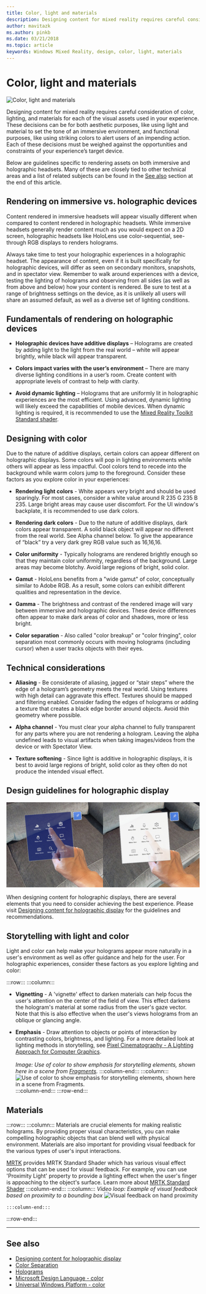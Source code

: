 ```yaml
---
title: Color, light and materials
description: Designing content for mixed reality requires careful consideration of color, lighting, and materials for each of the visual assets used in your experience.
author: mavitazk
ms.author: pinkb 
ms.date: 03/21/2018
ms.topic: article
keywords: Windows Mixed Reality, design, color, light, materials
---
```




# Color, light and materials
![Color, light and materials](images/RemoteRendering.jpg)

Designing content for mixed reality requires careful consideration of color, lighting, and materials for each of the visual assets used in your experience. These decisions can be for both aesthetic purposes, like using light and material to set the tone of an immersive environment, and functional purposes, like using striking colors to alert users of an impending action. Each of these decisions must be weighed against the opportunities and constraints of your experience’s target device.

Below are guidelines specific to rendering assets on both immersive and holographic headsets. Many of these are closely tied to other technical areas and a list of related subjects can be found in the [See also](color,-light-and-materials.md#see-also) section at the end of this article.

## Rendering on immersive vs. holographic devices

Content rendered in immersive headsets will appear visually different when compared to content rendered in holographic headsets. While immersive headsets generally render content much as you would expect on a 2D screen, holographic headsets like HoloLens use color-sequential, see-through RGB displays to renders holograms.

Always take time to test your holographic experiences in a holographic headset. The appearance of content, even if it is built specifically for holographic devices, will differ as seen on secondary monitors, snapshots, and in spectator view. Remember to walk around experiences with a device, testing the lighting of holograms and observing from all sides (as well as from above and below) how your content is rendered. Be sure to test at a range of brightness settings on the device, as it is unlikely all users will share an assumed default, as well as a diverse set of lighting conditions.

## Fundamentals of rendering on holographic devices
* **Holographic devices have additive displays** – Holograms are created by adding light to the light from the real world – white will appear brightly, while black will appear transparent.

* **Colors impact varies with the user’s environment** – There are many diverse lighting conditions in a user’s room. Create content with appropriate levels of contrast to help with clarity.

* **Avoid dynamic lighting** – Holograms that are uniformly lit in holographic experiences are the most efficient. Using advanced, dynamic lighting will likely exceed the capabilities of mobile devices. When dynamic lighting is required, it is recommended to use the [Mixed Reality Toolkit Standard shader](https://github.com/microsoft/MixedRealityToolkit-Unity/blob/mrtk_release/Documentation/README_MRTKStandardShader.md). 

## Designing with color

Due to the nature of additive displays, certain colors can appear different on holographic displays. Some colors will pop in lighting environments while others will appear as less impactful. Cool colors tend to recede into the background while warm colors jump to the foreground. Consider these factors as you explore color in your experiences:

* **Rendering light colors** - White appears very bright and should be used sparingly. For most cases, consider a white value around R 235 G 235 B 235. Large bright areas may cause user discomfort. For the UI window's backplate, it is recommended to use dark colors.

* **Rendering dark colors** - Due to the nature of additive displays, dark colors appear transparent. A solid black object will appear no different from the real world. See Alpha channel below. To give the appearance of “black” try a very dark grey RGB value such as 16,16,16.

* **Color uniformity** - Typically holograms are rendered brightly enough so that they maintain color uniformity, regardless of the background. Large areas may become blotchy. Avoid large regions of bright, solid color.

* **Gamut** - HoloLens benefits from a "wide gamut" of color, conceptually similar to Adobe RGB. As a result, some colors can exhibit different qualities and representation in the device.

* **Gamma** - The brightness and contrast of the rendered image will vary between immersive and holographic devices. These device differences often appear to make dark areas of color and shadows, more or less bright.

* **Color separation** - Also called "color breakup" or "color fringing", color separation most commonly occurs with moving holograms (including cursor) when a user tracks objects with their eyes.

## Technical considerations
* **Aliasing** - Be considerate of aliasing, jagged or “stair steps” where the edge of a hologram’s geometry meets the real world. Using textures with high detail can aggravate this effect. Textures should be mapped and filtering enabled. Consider fading the edges of holograms or adding a texture that creates a black edge border around objects. Avoid thin geometry where possible.

* **Alpha channel** - You must clear your alpha channel to fully transparent for any parts where you are not rendering a hologram. Leaving the alpha undefined leads to visual artifacts when taking images/videos from the device or with Spectator View.

* **Texture softening** - Since light is additive in holographic displays, it is best to avoid large regions of bright, solid color as they often do not produce the intended visual effect.

## Design guidelines for holographic display
![Color and hand occlusion](images/color_handocclusion.jpg)

When designing content for holographic displays, there are several elements that you need to consider achieving the best experience. Please visit [Designing content for holographic display](designing-content-for-holographic-display.md) for the guidelines and recommendations.

## Storytelling with light and color

Light and color can help make your holograms appear more naturally in a user's environment as well as offer guidance and help for the user. For holographic experiences, consider these factors as you explore lighting and color:

:::row:::
    :::column:::
* **Vignetting** - A 'vignette' effect to darken materials can help focus the user's attention on the center of the field of view. This effect darkens the hologram's material at some radius from the user's gaze vector. Note that this is also effective when the user's views holograms from an oblique or glancing angle.

* **Emphasis** - Draw attention to objects or points of interaction by contrasting colors, brightness, and lighting. For a more detailed look at lighting methods in storytelling, see [Pixel Cinematography - A Lighting Approach for Computer Graphics](http://media.siggraph.org/education/cgsource/Archive/ConfereceCourses/S96/course30.pdf).<br>
        <br>
        *Image: Use of color to show emphasis for storytelling elements, shown here in a scene from [Fragments](https://www.microsoft.com/p/fragments/9nblggh5ggm8).*
    :::column-end:::
        :::column:::
        ![Use of color to show emphasis for storytelling elements, shown here in a scene from Fragments.](images/640px-fragments.jpg)<br>
    :::column-end:::
:::row-end:::

## Materials

:::row:::
    :::column:::
Materials are crucial elements for making realistic holograms. By providing proper visual characteristics, you can make compelling holographic objects that can blend well with physical environment. Materials are also important for providing visual feedback for the various types of user's input interactions.  

[MRTK](https://github.com/Microsoft/MixedRealityToolkit-Unity) provides MRTK Standard Shader which has various visual effect options that can be used for visual feedback. For example, you can use 'Proximity Light' property to provide a lighting effect when the user's finger is appoaching to the object's surface. Learn more about [MRTK Standard Shader](https://microsoft.github.io/MixedRealityToolkit-Unity/Documentation/README_MRTKStandardShader.html)
    :::column-end:::
        :::column:::
    *Video loop: Example of visual feedback based on proximity to a bounding box*
    ![Visual feedback on hand proximity](images/HoloLens2_Proximity.gif)

    :::column-end:::
:::row-end:::
<br>

---

## See also
* [Designing content for holographic display](designing-content-for-holographic-display.md)
* [Color Separation](hologram-stability.md#color-separation)
* [Holograms](hologram.md)
* [Microsoft Design Language - color](https://www.microsoft.com/design/color)
* [Universal Windows Platform - color](https://docs.microsoft.com/windows/uwp/style/color)
